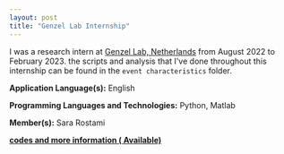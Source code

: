 ```yaml
---
layout: post
title: "Genzel Lab Internship"
---
```


I was a research intern at [Genzel Lab, Netherlands](https://www.genzellab.com/) from August 2022 to February 2023. the scripts and analysis that I've done throughout this internship can be found in the `event characteristics` folder.

**Application Language(s):** English

**Programming Languages and Technologies:** Python, Matlab

**Member(s):** Sara Rostami

**[codes and more information ( Available)](https://github.com/genzellab/HM_RAT)**
